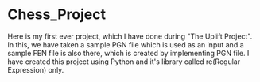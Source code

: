 # Chess_Project
Here is my first ever project, which I have done during "The Uplift Project". In this, we have taken a sample PGN file which is used as an input and a sample FEN file is also there, which is created by implementing PGN file. I have created this project using Python and it's library called re(Regular Expression) only.
